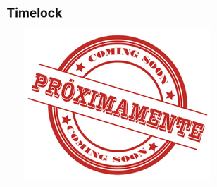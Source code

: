 # Timelock



<figure><img src="../../.gitbook/assets/image (4) (1).png" alt=""><figcaption></figcaption></figure>
